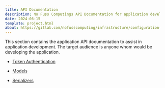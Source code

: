 ```yaml
---
title: API Documentation
description: No Fuss Computings API Documentation for application development
date: 2024-06-15
template: project.html
about: https://gitlab.com/nofusscomputing/infrastructure/configuration-management/centurion_erp
---
```


This section contains the application API documentation to assist in application development. The target audience is anyone whom would be developing the application.

- [Token Authentication](./token_authentication.md)

- [Models](./models/index.md)

- [Serializers](./serializer/index.md)
